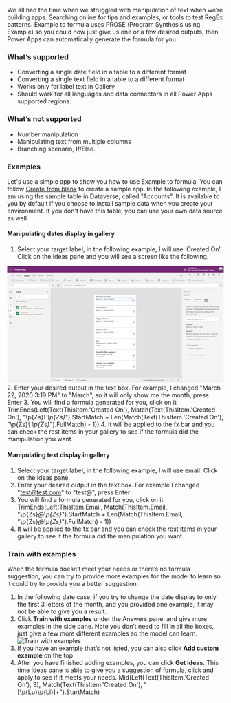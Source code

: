 We all had the time when we struggled with manipulation of text when we’re building apps. Searching online for tips and examples, or tools to test RegEx patterns. Example to formula uses PROSE (Program Synthesis using Example) so you could now just give us one or a few desired outputs, then Power Apps can automatically generate the formula for you. 

### What’s supported 

- Converting a single date field in a table to a different format 
- Converting a single text field in a table to a different format 
- Works only for label text in Gallery 
- Should work for all languages and data connectors in all Power Apps supported regions.

### What’s not supported 
- Number manipulation 
- Manipulating text from multiple columns 
- Branching scenario, If/Else. 

### Examples
Let's use a simple app to show you how to use Example to formula. You can follow [Create from blank](data-platform-create-app-scratch) to create a sample app. In the following example, I am using the sample table in Dataverse, called "Accounts". It is available to you by default if you choose to install sample data when you create your environment. If you don't have this table, you can use your own data source as well.

#### Manipulating dates display in gallery
1. Select your target label, in the following example, I will use ‘Created On’. Click on the Ideas pane and you will see a screen like the following. 

![Power Apps Ideas demo.](media/power-apps-ideas/PROSE-entrypoint.png "Find example to formula in Ideas pane")
2. Enter your desired output in the text box. For example, I changed "March 22, 2020 3:19 PM" to "March", so it will only show me the month, press Enter 
3. You will find a formula generated for you, click on it  
TrimEnds(Left(Text(ThisItem.'Created On'), Match(Text(ThisItem.'Created On'), "\p{Zs}*\ \p{Zs}*").StartMatch + Len(Match(Text(ThisItem.'Created On'), "\p{Zs}*\ \p{Zs}*").FullMatch) - 1)) 
4. It will be applied to the fx bar and you can check the rest items in your gallery to see if the formula did the manipulation you want. 

#### Manipulating text display in gallery
1. Select your target label, in the following example, I will use email. Click on the Ideas pane.
2. Enter your desired output in the text box. For example I changed "test@test.com" to "test@", press Enter 
3. You will find a formula generated for you, click on it 
TrimEnds(Left(ThisItem.Email, Match(ThisItem.Email, "\p{Zs}*@\p{Zs}*").StartMatch + Len(Match(ThisItem.Email, "\p{Zs}*@\p{Zs}*").FullMatch) - 1)) 
4. It will be applied to the fx bar and you can check the rest items in your gallery to see if the formula did the manipulation you want. 

### Train with examples
When the formula doesn’t meet your needs or there’s no formula suggestion, you can try to provide more examples for the model to learn so it could try to provide you a better suggestion. 

1. In the following date case, if you try to change the date display to only the first 3 letters of the month, and you provided one example, it may not be able to give you a result. 
2. Click **Train with examples** under the Answers pane, and give more examples in the side pane. Note you don’t need to fill in all the boxes, just give a few more different examples so the model can learn. 
![Train with examples](/media/power-apps-ideas/Train-with-examples.png "Provide more examples for Ideas to learn")
3. If you have an example that’s not listed, you can also click **Add custom example** on the top 
4. After you have finished adding examples, you can click **Get ideas**. This time Ideas pane is able to give you a suggestion of formula, click and apply to see if it meets your needs. 
Mid(Left(Text(ThisItem.'Created On'), 3), Match(Text(ThisItem.'Created On'), "[\p{Lu}\p{Ll}]+").StartMatch) 
